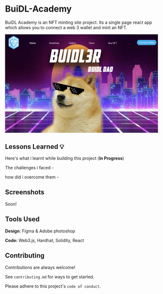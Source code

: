 # BuiDL-Academy
BuiDL Academy is an NFT minting site project. Its a single page react app which allows you to connect a web 3 wallet and mint an NFT. 

![Academy Screen shot](dogo.png)



## Lessons Learned 💡

Here's what i learnt while building this project (**In Progress**)

The challenges i faced - 

how did i overcome them -


## Screenshots

Soon! 

## Tools Used

**Design**: Figma & Adobe photoshop

**Code:** Web3.js, Hardhat, Solidity, React  


## Contributing

Contributions are always welcome!

See `contributing.md` for ways to get started.

Please adhere to this project's `code of conduct`.

